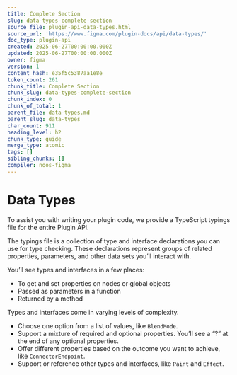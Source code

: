 ```yaml
---
title: Complete Section
slug: data-types-complete-section
source_file: plugin-api-data-types.html
source_url: 'https://www.figma.com/plugin-docs/api/data-types/'
doc_type: plugin-api
created: 2025-06-27T00:00:00.000Z
updated: 2025-06-27T00:00:00.000Z
owner: figma
version: 1
content_hash: e35f5c5387aa1e8e
token_count: 261
chunk_title: Complete Section
chunk_slug: data-types-complete-section
chunk_index: 0
chunk_of_total: 1
parent_file: data-types.md
parent_slug: data-types
char_count: 911
heading_level: h2
chunk_type: guide
merge_type: atomic
tags: []
sibling_chunks: []
compiler: noos-figma
---
```


# Data Types

To assist you with writing your plugin code, we provide a TypeScript typings file for the entire Plugin API.

The typings file is a collection of type and interface declarations you can use for type checking. These declarations represent groups of related properties, parameters, and other data sets you’ll interact with.

You’ll see types and interfaces in a few places:

- To get and set properties on nodes or global objects
- Passed as parameters in a function
- Returned by a method

Types and interfaces come in varying levels of complexity.

- Choose one option from a list of values, like `BlendMode`.
- Support a mixture of required and optional properties. You’ll see a “?” at the end of any optional properties.
- Offer different properties based on the outcome you want to achieve, like `ConnectorEndpoint`.
- Support or reference other types and interfaces, like `Paint` and `Effect`.
